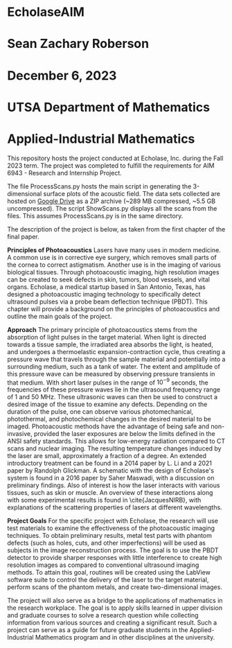 # EcholaseAIM
# Sean Zachary Roberson
# December 6, 2023
# UTSA Department of Mathematics
# Applied-Industrial Mathematics

This repository hosts the project conducted at Echolase, Inc. during the Fall 2023 term. The project was completed to fulfill the requirements for AIM 6943 - Research and Internship Project.

The file ProcessScans.py hosts the main script in generating the 3-dimensional surface plots of the acoustic field. The data sets collected are hosted on [Google Drive](https://drive.google.com/file/d/1OJMIk6b-3LXQWalutrFAAXdKcxUnhNVG/view?usp=drive_link) as a ZIP archive (~289 MB compressed, ~5.5 GB uncompressed). The script ShowScans.py displays all the scans from the files. This assumes ProcessScans.py is in the same directory.

The description of the project is below, as taken from the first chapter of the final paper.

**Principles of Photoacoustics**
Lasers have many uses in modern medicine. A common use is in corrective eye surgery, which removes small parts of the cornea to correct astigmatism. Another use is in the imaging of various biological tissues. Through photoacoustic imaging, high resolution images can be created to seek defects in skin, tumors, blood vessels, and vital organs. Echolase, a medical startup based in San Antonio, Texas, has designed a photoacoustic imaging technology to specifically detect ultrasound pulses via a probe beam deflection technique (PBDT). This chapter will provide a background on the principles of photoacoustics and outline the main goals of the project.

**Approach**
The primary principle of photoacoustics stems from the absorption of light pulses in the target material. When light is directed towards a tissue sample, the irradiated area absorbs the light, is heated, and undergoes a thermoelastic expansion-contraction cycle, thus creating a pressure wave that travels through the sample material and potentially into a surrounding medium, such as a tank of water. The extent and amplitude of this pressure wave can be measured by observing pressure transients in that medium. With short laser pulses in the range of $10^{-9}$ seconds, the frequencies of these pressure waves lie in the ultrasound frequency range of $1$ and $50$ MHz. These ultrasonic waves can then be used to construct a desired image of the tissue to examine any defects. Depending on the duration of the pulse, one can observe various photomechanical, photothermal, and photochemical changes in the desired material to be imaged. Photoacoustic methods have the advantage of being safe and non-invasive, provided the laser exposures are below the limits defined in the ANSI safety standards. This allows for low-energy radiation compared to CT scans and nuclear imaging. The resulting temperature changes induced by the laser are small, approximately a fraction of a degree. An extended introductory treatment can be found in a 2014 paper by L. Li and a 2021 paper by Randolph Glickman. A schematic with the design of Echolase's system is found in a 2016 paper by Saher Maswadi, with a discussion on preliminary findings. Also of interest is how the laser interacts with various tissues, such as skin or muscle. An overview of these interactions along with some experimental results is found in \cite{JacquesNIRB}, with explanations of the scattering properties of lasers at different wavelengths.

**Project Goals**
For the specific project with Echolase, the research will use test materials to examine the effectiveness of the photoacoustic imaging techniques. To obtain preliminary results, metal test parts with phantom defects (such as holes, cuts, and other imperfections) will be used as subjects in the image reconstruction process. The goal is to use the PBDT detector to provide sharper responses with little interference to create high resolution images as compared to conventional ultrasound imaging methods. To attain this goal, routines will be created using the LabView software suite to control the delivery of the laser to the target material, perform scans of the phantom metals, and create two-dimensional images. 

The project will also serve as a bridge to the applications of mathematics in the research workplace. The goal is to apply skills learned in upper division and graduate courses to solve a research question while collecting information from various sources and creating a significant result. Such a project can serve as a guide for future graduate students in the Applied-Industrial Mathematics program and in other disciplines at the university.
